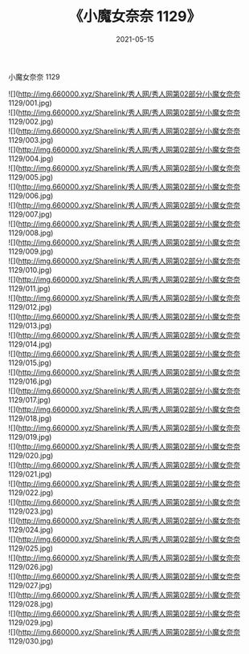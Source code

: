 ﻿---
layout: post
title:  《小魔女奈奈 1129》
date:   2021-05-15
img: http://img.660000.xyz/Sharelink/秀人网/秀人网第02部分/小魔女奈奈 1129/000.jpg
categories: [美女, 清纯, 唯美]
---

小魔女奈奈 1129

  ![](http://img.660000.xyz/Sharelink/秀人网/秀人网第02部分/小魔女奈奈 1129/001.jpg) <br> ![](http://img.660000.xyz/Sharelink/秀人网/秀人网第02部分/小魔女奈奈 1129/002.jpg) <br> ![](http://img.660000.xyz/Sharelink/秀人网/秀人网第02部分/小魔女奈奈 1129/003.jpg) <br> ![](http://img.660000.xyz/Sharelink/秀人网/秀人网第02部分/小魔女奈奈 1129/004.jpg) <br> ![](http://img.660000.xyz/Sharelink/秀人网/秀人网第02部分/小魔女奈奈 1129/005.jpg) <br> ![](http://img.660000.xyz/Sharelink/秀人网/秀人网第02部分/小魔女奈奈 1129/006.jpg) <br> ![](http://img.660000.xyz/Sharelink/秀人网/秀人网第02部分/小魔女奈奈 1129/007.jpg) <br> ![](http://img.660000.xyz/Sharelink/秀人网/秀人网第02部分/小魔女奈奈 1129/008.jpg) <br> ![](http://img.660000.xyz/Sharelink/秀人网/秀人网第02部分/小魔女奈奈 1129/009.jpg) <br> ![](http://img.660000.xyz/Sharelink/秀人网/秀人网第02部分/小魔女奈奈 1129/010.jpg) <br> ![](http://img.660000.xyz/Sharelink/秀人网/秀人网第02部分/小魔女奈奈 1129/011.jpg) <br> ![](http://img.660000.xyz/Sharelink/秀人网/秀人网第02部分/小魔女奈奈 1129/012.jpg) <br> ![](http://img.660000.xyz/Sharelink/秀人网/秀人网第02部分/小魔女奈奈 1129/013.jpg) <br> ![](http://img.660000.xyz/Sharelink/秀人网/秀人网第02部分/小魔女奈奈 1129/014.jpg) <br> ![](http://img.660000.xyz/Sharelink/秀人网/秀人网第02部分/小魔女奈奈 1129/015.jpg) <br> ![](http://img.660000.xyz/Sharelink/秀人网/秀人网第02部分/小魔女奈奈 1129/016.jpg) <br> ![](http://img.660000.xyz/Sharelink/秀人网/秀人网第02部分/小魔女奈奈 1129/017.jpg) <br> ![](http://img.660000.xyz/Sharelink/秀人网/秀人网第02部分/小魔女奈奈 1129/018.jpg) <br> ![](http://img.660000.xyz/Sharelink/秀人网/秀人网第02部分/小魔女奈奈 1129/019.jpg) <br> ![](http://img.660000.xyz/Sharelink/秀人网/秀人网第02部分/小魔女奈奈 1129/020.jpg) <br> ![](http://img.660000.xyz/Sharelink/秀人网/秀人网第02部分/小魔女奈奈 1129/021.jpg) <br> ![](http://img.660000.xyz/Sharelink/秀人网/秀人网第02部分/小魔女奈奈 1129/022.jpg) <br> ![](http://img.660000.xyz/Sharelink/秀人网/秀人网第02部分/小魔女奈奈 1129/023.jpg) <br> ![](http://img.660000.xyz/Sharelink/秀人网/秀人网第02部分/小魔女奈奈 1129/024.jpg) <br> ![](http://img.660000.xyz/Sharelink/秀人网/秀人网第02部分/小魔女奈奈 1129/025.jpg) <br> ![](http://img.660000.xyz/Sharelink/秀人网/秀人网第02部分/小魔女奈奈 1129/026.jpg) <br> ![](http://img.660000.xyz/Sharelink/秀人网/秀人网第02部分/小魔女奈奈 1129/027.jpg) <br> ![](http://img.660000.xyz/Sharelink/秀人网/秀人网第02部分/小魔女奈奈 1129/028.jpg) <br> ![](http://img.660000.xyz/Sharelink/秀人网/秀人网第02部分/小魔女奈奈 1129/029.jpg) <br> ![](http://img.660000.xyz/Sharelink/秀人网/秀人网第02部分/小魔女奈奈 1129/030.jpg) <br>